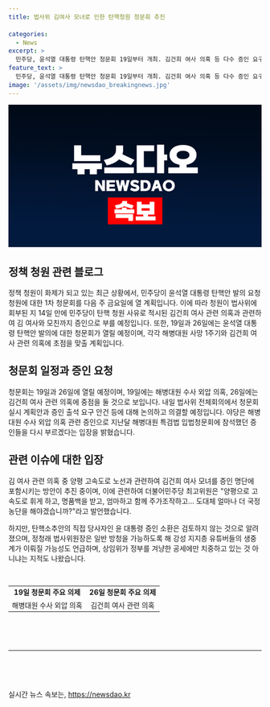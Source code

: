 ```yaml
---
title: 법사위 김여사 모녀로 인한 탄핵청원 청문회 추진

categories:
  - News
excerpt: >
  민주당, 윤석열 대통령 탄핵안 청문회 19일부터 개최. 김건희 여사 의혹 등 다수 증인 요구. 야당, 해병대원 의혹 증인 부르겠다 주장. 김 여사 모녀도 증인 명단에 포함 추진. 당사자인 윤 대통령 증인은 검토 안될 듯. 정청래 법사위원장, 방청 가능성에 유튜버 생중계 지적에 대응언급.
feature_text: >
  민주당, 윤석열 대통령 탄핵안 청문회 19일부터 개최. 김건희 여사 의혹 등 다수 증인 요구. 야당, 해병대원 의혹 증인 부르겠다 주장. 김 여사 모녀도 증인 명단에 포함 추진. 당사자인 윤 대통령 증인은 검토 안될 듯. 정청래 법사위원장, 방청 가능성에 유튜버 생중계 지적에 대응언급.
image: '/assets/img/newsdao_breakingnews.jpg'
---
```


<p><img src="/assets/img/newsdao_breakingnews.jpg" alt="ranknews 속보" /></p>

<h2 data-ke-size="size26">정책 청원 관련 블로그</h2>

<p data-ke-size="size16">정책 청원이 화제가 되고 있는 최근 상황에서, 민주당이 윤석열 대통령 탄핵안 발의 요청 청원에 대한 1차 청문회를 다음 주 금요일에 열 계획입니다. 이에 따라 청원이 법사위에 회부된 지 14일 만에 민주당이 탄핵 청원 사유로 적시된 김건희 여사 관련 의혹과 관련하여 김 여사와 모친까지 증인으로 부를 예정입니다. 또한, 19일과 26일에는 윤석열 대통령 탄핵안 발의에 대한 청문회가 열릴 예정이며, 각각 해병대원 사망 1주기와 김건희 여사 관련 의혹에 초점을 맞출 계획입니다.</p>

<h2 data-ke-size="size26">청문회 일정과 증인 요청</h2>

<p data-ke-size="size16">청문회는 19일과 26일에 열릴 예정이며, 19일에는 해병대원 수사 외압 의혹, 26일에는 김건희 여사 관련 의혹에 중점을 둘 것으로 보입니다. 내일 법사위 전체회의에서 청문회 실시 계획안과 증인 출석 요구 안건 등에 대해 논의하고 의결할 예정입니다. 야당은 해병대원 수사 외압 의혹 관련 증인으로 지난달 해병대원 특검법 입법청문회에 참석했던 증인들을 다시 부르겠다는 입장을 밝혔습니다.</p>

<h2 data-ke-size="size26">관련 이슈에 대한 입장</h2>

<p data-ke-size="size16">김 여사 관련 의혹 중 양평 고속도로 노선과 관련하여 김건희 여사 모녀를 증인 명단에 포함시키는 방안이 추진 중이며, 이에 관련하여 더불어민주당 최고위원은 "양평으로 고속도로 휘게 하고, 명품백을 받고, 엄마하고 함께 주가조작하고… 도대체 얼마나 더 국정농단을 해야겠습니까?"라고 발언했습니다.</p>

<p data-ke-size="size16">하지만, 탄핵소추안의 직접 당사자인 윤 대통령 증인 소환은 검토하지 않는 것으로 알려졌으며, 정청래 법사위원장은 일반 방청을 가능하도록 해 강성 지지층 유튜버들의 생중계가 이뤄질 가능성도 언급하며, 상임위가 정부를 겨냥한 공세에만 치중하고 있는 것 아니냐는 지적도 나왔습니다.</p>

<p data-ke-size="size16">&nbsp;</p>

<table>
    <tbody>
        <tr>
            <td style="text-align: center; height: 17px;"><b>19일 청문회 주요 의제</b></td>
            <td style="text-align: center; height: 17px;"><b>26일 청문회 주요 의제</b></td>
        </tr>
        <tr>
            <td style="text-align: center; height: 17px;">해병대원 수사 외압 의혹</td>
            <td style="text-align: center; height: 17px;">김건희 여사 관련 의혹</td>
        </tr>
    </tbody>
</table>

<p data-ke-size="size16">&nbsp;</p>

<p data-ke-size="size16">&nbsp;</p>

<hr>

<p data-ke-size="size16">&nbsp;</p>

<p data-ke-size="size16">&nbsp;</p>
실시간 뉴스 속보는, <a href="https://newsdao.kr" rel="dofollow">https://newsdao.kr</a>


